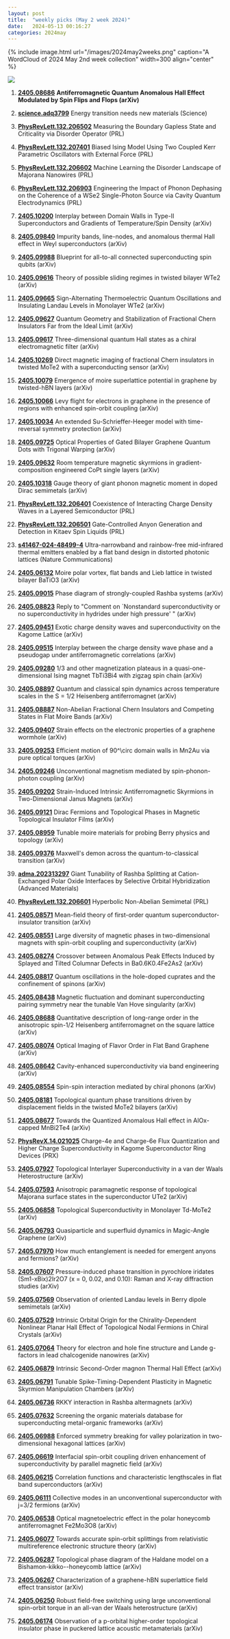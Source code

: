 ```yaml
---
layout: post
title:  "weekly picks (May 2 week 2024)"
date:   2024-05-13 00:16:27
categories: 2024may
---
```



{% include image.html url="/images/2024may2weeks.png" caption="A WordCloud of 2024 May 2nd week collection" width=300 align="center" %}

<img src="/images/2024may2weeks-pick.png">




1. **[2405.08686](http://arxiv.org/abs/2405.08686)** **Antiferromagnetic Quantum Anomalous Hall Effect Modulated by Spin Flips and Flops (arXiv)**



1. **[science.adq3799](https://www.science.org/doi/10.1126/science.adq3799)** Energy transition needs new materials (Science)

1. **[PhysRevLett.132.206502](https://link.aps.org/doi/10.1103/PhysRevLett.132.206502)** Measuring the Boundary Gapless State and Criticality via Disorder Operator (PRL)

1. **[PhysRevLett.132.207401](https://link.aps.org/doi/10.1103/PhysRevLett.132.207401)** Biased Ising Model Using Two Coupled Kerr Parametric Oscillators with External Force (PRL)


1. **[PhysRevLett.132.206602](https://link.aps.org/doi/10.1103/PhysRevLett.132.206602)** Machine Learning the Disorder Landscape of Majorana Nanowires (PRL)

1. **[PhysRevLett.132.206903](https://link.aps.org/doi/10.1103/PhysRevLett.132.206903)** Engineering the Impact of Phonon Dephasing on the Coherence of a WSe2 Single-Photon Source via Cavity Quantum Electrodynamics (PRL)



1. **[2405.10200](http://arxiv.org/abs/2405.10200)** Interplay between Domain Walls in Type-II Superconductors and Gradients of Temperature/Spin Density (arXiv)

1. **[2405.09840](http://arxiv.org/abs/2405.09840)** Impurity bands, line-nodes, and anomalous thermal Hall effect in Weyl superconductors (arXiv)

1. **[2405.09988](http://arxiv.org/abs/2405.09988)** Blueprint for all-to-all connected superconducting spin qubits (arXiv)

1. **[2405.09616](http://arxiv.org/abs/2405.09616)** Theory of possible sliding regimes in twisted bilayer WTe2 (arXiv)

1. **[2405.09665](http://arxiv.org/abs/2405.09665)** Sign-Alternating Thermoelectric Quantum Oscillations and Insulating Landau Levels in Monolayer WTe2 (arXiv)

1. **[2405.09627](http://arxiv.org/abs/2405.09627)** Quantum Geometry and Stabilization of Fractional Chern Insulators Far from the Ideal Limit (arXiv)

1. **[2405.09617](http://arxiv.org/abs/2405.09617)** Three-dimensional quantum Hall states as a chiral electromagnetic filter (arXiv)

1. **[2405.10269](http://arxiv.org/abs/2405.10269)** Direct magnetic imaging of fractional Chern insulators in twisted MoTe2 with a superconducting sensor (arXiv)

1. **[2405.10079](http://arxiv.org/abs/2405.10079)** Emergence of moire superlattice potential in graphene by twisted-hBN layers (arXiv)

1. **[2405.10066](http://arxiv.org/abs/2405.10066)** Levy flight for electrons in graphene in the presence of regions with enhanced spin-orbit coupling (arXiv)

1. **[2405.10034](http://arxiv.org/abs/2405.10034)** An extended Su-Schrieffer-Heeger model with time-reversal symmetry protection (arXiv)

1. **[2405.09725](http://arxiv.org/abs/2405.09725)** Optical Properties of Gated Bilayer Graphene Quantum Dots with Trigonal Warping (arXiv)

1. **[2405.09632](http://arxiv.org/abs/2405.09632)** Room temperature magnetic skyrmions in gradient-composition engineered CoPt single layers (arXiv)

1. **[2405.10318](http://arxiv.org/abs/2405.10318)** Gauge theory of giant phonon magnetic moment in doped Dirac semimetals (arXiv)













1. **[PhysRevLett.132.206401](https://link.aps.org/doi/10.1103/PhysRevLett.132.206401)** Coexistence of Interacting Charge Density Waves in a Layered Semiconductor (PRL)

1. **[PhysRevLett.132.206501](https://link.aps.org/doi/10.1103/PhysRevLett.132.206501)** Gate-Controlled Anyon Generation and Detection in Kitaev Spin Liquids (PRL)

1. **[s41467-024-48499-4](https://www.nature.com/articles/s41467-024-48499-4)** Ultra-narrowband and rainbow-free mid-infrared thermal emitters enabled by a flat band design in distorted photonic lattices (Nature Communications)



1. **[2405.06132](http://arxiv.org/abs/2405.06132)** Moire polar vortex, flat bands and Lieb lattice in twisted bilayer BaTiO3 (arXiv)



1. **[2405.09015](http://arxiv.org/abs/2405.09015)** Phase diagram of strongly-coupled Rashba systems (arXiv)

1. **[2405.08823](http://arxiv.org/abs/2405.08823)** Reply to "Comment on `Nonstandard superconductivity or no superconductivity in hydrides under high pressure' " (arXiv)

1. **[2405.09451](http://arxiv.org/abs/2405.09451)** Exotic charge density waves and superconductivity on the Kagome Lattice (arXiv)

1. **[2405.09515](http://arxiv.org/abs/2405.09515)** Interplay between the charge density wave phase and a pseudogap under antiferromagnetic correlations (arXiv)

1. **[2405.09280](http://arxiv.org/abs/2405.09280)** 1/3 and other magnetization plateaus in a quasi-one-dimensional Ising magnet TbTi3Bi4 with zigzag spin chain (arXiv)

1. **[2405.08897](http://arxiv.org/abs/2405.08897)** Quantum and classical spin dynamics across temperature scales in the S = 1/2 Heisenberg antiferromagnet (arXiv)

1. **[2405.08887](http://arxiv.org/abs/2405.08887)** Non-Abelian Fractional Chern Insulators and Competing States in Flat Moire Bands (arXiv)

1. **[2405.09407](http://arxiv.org/abs/2405.09407)** Strain effects on the electronic properties of a graphene wormhole (arXiv)

1. **[2405.09253](http://arxiv.org/abs/2405.09253)** Efficient motion of 90^\circ domain walls in Mn2Au via pure optical torques (arXiv)

1. **[2405.09246](http://arxiv.org/abs/2405.09246)** Unconventional magnetism mediated by spin-phonon-photon coupling (arXiv)

1. **[2405.09202](http://arxiv.org/abs/2405.09202)** Strain-Induced Intrinsic Antiferromagnetic Skyrmions in Two-Dimensional Janus Magnets (arXiv)

1. **[2405.09121](http://arxiv.org/abs/2405.09121)** Dirac Fermions and Topological Phases in Magnetic Topological Insulator Films (arXiv)

1. **[2405.08959](http://arxiv.org/abs/2405.08959)** Tunable moire materials for probing Berry physics and topology (arXiv)

1. **[2405.09376](http://arxiv.org/abs/2405.09376)** Maxwell's demon across the quantum-to-classical transition (arXiv)









1. **[adma.202313297](https://onlinelibrary.wiley.com/doi/abs/10.1002/adma.202313297)** Giant Tunability of Rashba Splitting at Cation-Exchanged Polar Oxide Interfaces by Selective Orbital Hybridization (Advanced Materials)



1. **[PhysRevLett.132.206601](https://link.aps.org/doi/10.1103/PhysRevLett.132.206601)** Hyperbolic Non-Abelian Semimetal (PRL)




1. **[2405.08571](http://arxiv.org/abs/2405.08571)** Mean-field theory of first-order quantum superconductor-insulator transition (arXiv)

1. **[2405.08551](http://arxiv.org/abs/2405.08551)** Large diversity of magnetic phases in two-dimensional magnets with spin-orbit coupling and superconductivity (arXiv)

1. **[2405.08274](http://arxiv.org/abs/2405.08274)** Crossover between Anomalous Peak Effects Induced by Splayed and Tilted Columnar Defects in Ba0.6K0.4Fe2As2 (arXiv)

1. **[2405.08817](http://arxiv.org/abs/2405.08817)** Quantum oscillations in the hole-doped cuprates and the confinement of spinons (arXiv)

1. **[2405.08438](http://arxiv.org/abs/2405.08438)** Magnetic fluctuation and dominant superconducting pairing symmetry near the tunable Van Hove singularity (arXiv)

1. **[2405.08688](http://arxiv.org/abs/2405.08688)** Quantitative description of long-range order in the anisotropic spin-1/2 Heisenberg antiferromagnet on the square lattice (arXiv)

1. **[2405.08074](http://arxiv.org/abs/2405.08074)** Optical Imaging of Flavor Order in Flat Band Graphene (arXiv)

1. **[2405.08642](http://arxiv.org/abs/2405.08642)** Cavity-enhanced superconductivity via band engineering (arXiv)

1. **[2405.08554](http://arxiv.org/abs/2405.08554)** Spin-spin interaction mediated by chiral phonons (arXiv)

1. **[2405.08181](http://arxiv.org/abs/2405.08181)** Topological quantum phase transitions driven by displacement fields in the twisted MoTe2 bilayers (arXiv)



1. **[2405.08677](http://arxiv.org/abs/2405.08677)** Towards the Quantized Anomalous Hall effect in AlOx-capped MnBi2Te4 (arXiv)





1. **[PhysRevX.14.021025](https://link.aps.org/doi/10.1103/PhysRevX.14.021025)** Charge-4e and Charge-6e Flux Quantization and Higher Charge Superconductivity in Kagome Superconductor Ring Devices (PRX)








1. **[2405.07927](http://arxiv.org/abs/2405.07927)** Topological Interlayer Superconductivity in a van der Waals Heterostructure (arXiv)

1. **[2405.07593](http://arxiv.org/abs/2405.07593)** Anisotropic paramagnetic response of topological Majorana surface states in the superconductor UTe2 (arXiv)

1. **[2405.06858](http://arxiv.org/abs/2405.06858)** Topological Superconductivity in Monolayer Td-MoTe2 (arXiv)

1. **[2405.06793](http://arxiv.org/abs/2405.06793)** Quasiparticle and superfluid dynamics in Magic-Angle Graphene (arXiv)

1. **[2405.07970](http://arxiv.org/abs/2405.07970)** How much entanglement is needed for emergent anyons and fermions? (arXiv)

1. **[2405.07607](http://arxiv.org/abs/2405.07607)** Pressure-induced phase transition in pyrochlore iridates (Sm1-xBix)2Ir2O7 (x = 0, 0.02, and 0.10): Raman and X-ray diffraction studies (arXiv)

1. **[2405.07569](http://arxiv.org/abs/2405.07569)** Observation of oriented Landau levels in Berry dipole semimetals (arXiv)

1. **[2405.07529](http://arxiv.org/abs/2405.07529)** Intrinsic Orbital Origin for the Chirality-Dependent Nonlinear Planar Hall Effect of Topological Nodal Fermions in Chiral Crystals (arXiv)

1. **[2405.07064](http://arxiv.org/abs/2405.07064)** Theory for electron and hole fine structure and Lande g-factors in lead chalcogenide nanowires (arXiv)

1. **[2405.06879](http://arxiv.org/abs/2405.06879)** Intrinsic Second-Order magnon Thermal Hall Effect (arXiv)

1. **[2405.06791](http://arxiv.org/abs/2405.06791)** Tunable Spike-Timing-Dependent Plasticity in Magnetic Skyrmion Manipulation Chambers (arXiv)

1. **[2405.06736](http://arxiv.org/abs/2405.06736)** RKKY interaction in Rashba altermagnets (arXiv)

1. **[2405.07632](http://arxiv.org/abs/2405.07632)** Screening the organic materials database for superconducting metal-organic frameworks (arXiv)

1. **[2405.06988](http://arxiv.org/abs/2405.06988)** Enforced symmetry breaking for valley polarization in two-dimensional hexagonal lattices (arXiv)








1. **[2405.06619](http://arxiv.org/abs/2405.06619)** Interfacial spin-orbit coupling driven enhancement of superconductivity by parallel magnetic field (arXiv)

1. **[2405.06215](http://arxiv.org/abs/2405.06215)** Correlation functions and characteristic lengthscales in flat band superconductors (arXiv)

1. **[2405.06111](http://arxiv.org/abs/2405.06111)** Collective modes in an unconventional superconductor with j=3/2 fermions (arXiv)

1. **[2405.06538](http://arxiv.org/abs/2405.06538)** Optical magnetoelectric effect in the polar honeycomb antiferromagnet Fe2Mo3O8 (arXiv)

1. **[2405.06077](http://arxiv.org/abs/2405.06077)** Towards accurate spin-orbit splittings from relativistic multireference electronic structure theory (arXiv)

1. **[2405.06287](http://arxiv.org/abs/2405.06287)** Topological phase diagram of the Haldane model on a Bishamon-kikko--honeycomb lattice (arXiv)

1. **[2405.06267](http://arxiv.org/abs/2405.06267)** Characterization of a graphene-hBN superlattice field effect transistor (arXiv)

1. **[2405.06250](http://arxiv.org/abs/2405.06250)** Robust field-free switching using large unconventional spin-orbit torque in an all-van der Waals heterostructure (arXiv)

1. **[2405.06174](http://arxiv.org/abs/2405.06174)** Observation of a p-orbital higher-order topological insulator phase in puckered lattice acoustic metamaterials (arXiv)


